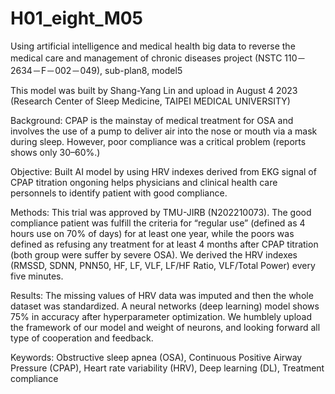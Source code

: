 # H01_eight_M05
Using artificial intelligence and medical health big data to reverse the medical care and management of chronic diseases project (NSTC 110－2634－F－002－049), sub-plan8, model5

This model was built by Shang-Yang Lin and upload in August 4 2023 (Research Center of Sleep Medicine, TAIPEI MEDICAL UNIVERSITY)

Background: CPAP is the mainstay of medical treatment for OSA and involves the use of a pump to deliver air into the nose or mouth via a mask during sleep. However, poor compliance was a critical problem (reports shows only 30–60%.)

Objective: Built AI model by using HRV indexes derived from EKG signal of CPAP titration ongoning helps physicians and clinical health care personnels to identify patient with good compliance.

Methods: This trial was approved by TMU-JIRB (N202210073). The good compliance patient was fulfill the criteria for “regular use” (defined as 4 hours use on 70% of days) for at least one year, while the poors was defined as refusing any treatment for at least 4 months after CPAP titration (both group were suffer by severe OSA). We derived the HRV indexes (RMSSD, SDNN, PNN50, HF, LF, VLF, LF/HF Ratio, VLF/Total Power) every five minutes. 

Results: The missing values of HRV data was imputed and then the whole dataset was standardized. A neural networks (deep learning) model shows 75% in accuracy after hyperparameter optimization. We humblely upload the framework of our model and weight of neurons, and looking forward all type of cooperation and feedback.

Keywords: Obstructive sleep apnea (OSA), Continuous Positive Airway Pressure (CPAP), Heart rate variability (HRV), Deep learning (DL),  Treatment compliance
